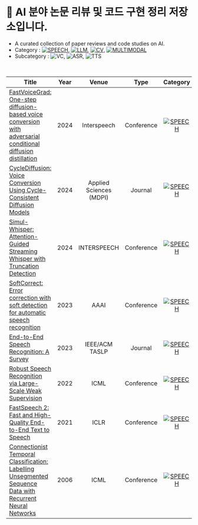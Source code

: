 # 📑 AI 분야 논문 리뷰 및 코드 구현 정리 저장소입니다.  
- A curated collection of paper reviews and code studies on AI.  
- Category : [![SPEECH](https://img.shields.io/badge/🎙️%20%20SPEECH-FF9900?style=flat)](https://github.com/Hyeji-Jo/Study/tree/38ce884452a29ffdc42d673672cf3954b922b2d0/Paper_Reviews/Speech), [![LLM](https://img.shields.io/badge/💬%20%20LLM-CA64F4?style=flat)](https://github.com/yourname/yourrepo/tree/main/paper_reviews/LLM), [![CV](https://img.shields.io/badge/📷%20%20CV-2196F3?style=flat)](https://github.com/yourname/yourrepo/tree/main/paper_reviews/CV), [![MULTIMODAL](https://img.shields.io/badge/⚙️%20%20MULTIMODAL-6E6E6E?style=flat)](https://github.com/yourrepo/paper_reviews/Multimodal)  
- Subcategory : ![VC](https://img.shields.io/badge/VC-8BD145?style=flat), ![ASR](https://img.shields.io/badge/ASR-FACC00?style=flat), ![TTS](https://img.shields.io/badge/TTS-40C4FF?style=flat)
  
<br>  

| Title | Year | Venue | Type | Category | Subcategory | Review | Code | ETC. |
|-------|:------:|:------------:|:------------:|:----------:|:-------------:|:--------:|:------:|:------:|
| [FastVoiceGrad: One-step diffusion-based voice conversion with adversarial conditional diffusion distillation](https://arxiv.org/pdf/2409.02245) | 2024 | Interspeech | Conference | [![SPEECH](https://img.shields.io/badge/🎙️%20%20SPEECH-FF9900?style=flat)](https://github.com/Hyeji-Jo/Study/tree/38ce884452a29ffdc42d673672cf3954b922b2d0/Paper_Reviews/Speech) | ![VC](https://img.shields.io/badge/VC-8BD145?style=flat) | [Review](???) | - | - |
| [CycleDiffusion: Voice Conversion Using Cycle-Consistent Diffusion Models](https://www.mdpi.com/2076-3417/14/20/9595) | 2024 | Applied Sciences (MDPI) | Journal | [![SPEECH](https://img.shields.io/badge/🎙️%20%20SPEECH-FF9900?style=flat)](https://github.com/Hyeji-Jo/Study/tree/38ce884452a29ffdc42d673672cf3954b922b2d0/Paper_Reviews/Speech) | ![VC](https://img.shields.io/badge/VC-8BD145?style=flat) | [Review](https://github.com/Hyeji-Jo/Study/blob/2923a1eb06366ea9393efaf8502556a7fe6db586/Paper_Reviews/Speech/VC/CycleDiffusion%20%EC%9A%94%EC%95%BD%20%EB%B0%8F%20%EC%A0%95%EB%A6%AC.md) | - | - |
| [Simul-Whisper: Attention-Guided Streaming Whisper with Truncation Detection](https://arxiv.org/pdf/2406.10052) | 2024 | INTERSPEECH | Conference | [![SPEECH](https://img.shields.io/badge/🎙️%20%20SPEECH-FF9900?style=flat)](https://github.com/Hyeji-Jo/Study/tree/38ce884452a29ffdc42d673672cf3954b922b2d0/Paper_Reviews/Speech) | ![ASR](https://img.shields.io/badge/ASR-FACC00?style=flat) | [Review](https://github.com/Hyeji-Jo/Study/blob/2923a1eb06366ea9393efaf8502556a7fe6db586/Paper_Reviews/Speech/ASR/Simul-Whisper%20%EB%85%BC%EB%AC%B8%20%EC%9A%94%EC%95%BD.md) | - | - |
| [SoftCorrect: Error correction with soft detection for automatic speech recognition](https://arxiv.org/pdf/2212.01039) | 2023 | AAAI | Conference | [![SPEECH](https://img.shields.io/badge/🎙️%20%20SPEECH-FF9900?style=flat)](https://github.com/Hyeji-Jo/Study/tree/38ce884452a29ffdc42d673672cf3954b922b2d0/Paper_Reviews/Speech) | ![ASR](https://img.shields.io/badge/ASR-FACC00?style=flat) | [Review](https://github.com/Hyeji-Jo/Study/blob/2923a1eb06366ea9393efaf8502556a7fe6db586/Paper_Reviews/Speech/ASR/SoftCorrect%20Review.md) | - | - |
| [End-to-End Speech Recognition: A Survey](https://arxiv.org/pdf/2303.03329) | 2023 | IEEE/ACM TASLP | Journal | [![SPEECH](https://img.shields.io/badge/🎙️%20%20SPEECH-FF9900?style=flat)](https://github.com/Hyeji-Jo/Study/tree/38ce884452a29ffdc42d673672cf3954b922b2d0/Paper_Reviews/Speech) | ![ASR](https://img.shields.io/badge/ASR-FACC00?style=flat) | [Review](https://github.com/Hyeji-Jo/Study/blob/9123b53418d6c5d1e6be6b67474fd96f85116c25/Paper_Reviews/Speech/End-to-End%20Speech%20Recognition%20Survey%20%EC%9A%94%EC%95%BD%20%EB%B0%8F%20%EC%A0%95%EB%A6%AC.md) | - | - |
| [Robust Speech Recognition via Large-Scale Weak Supervision](https://cdn.openai.com/papers/whisper.pdf) | 2022 | ICML | Conference | [![SPEECH](https://img.shields.io/badge/🎙️%20%20SPEECH-FF9900?style=flat)](https://github.com/Hyeji-Jo/Study/tree/38ce884452a29ffdc42d673672cf3954b922b2d0/Paper_Reviews/Speech) | ![ASR](https://img.shields.io/badge/ASR-FACC00?style=flat) | [Review](https://github.com/Hyeji-Jo/Study/blob/2923a1eb06366ea9393efaf8502556a7fe6db586/Paper_Reviews/Speech/ASR/whisper%20%EB%85%BC%EB%AC%B8%20%EC%A0%95%EB%A6%AC.md) | [Basic Model Application Code](https://github.com/Hyeji-Jo/Study/blob/9123b53418d6c5d1e6be6b67474fd96f85116c25/ASR/whisper_code_study.py) | Whisper |
| [FastSpeech 2: Fast and High-Quality End-to-End Text to Speech](https://arxiv.org/pdf/2006.04558) | 2021 | ICLR | Conference | [![SPEECH](https://img.shields.io/badge/🎙️%20%20SPEECH-FF9900?style=flat)](https://github.com/Hyeji-Jo/Study/tree/38ce884452a29ffdc42d673672cf3954b922b2d0/Paper_Reviews/Speech) | ![TTS](https://img.shields.io/badge/TTS-40C4FF?style=flat) | [Review](???) | - | - |
| [Connectionist Temporal Classification: Labelling Unsegmented Sequence Data with Recurrent Neural Networks](https://www.cs.toronto.edu/~graves/icml_2006.pdf) | 2006 | ICML | Conference | [![SPEECH](https://img.shields.io/badge/🎙️%20%20SPEECH-FF9900?style=flat)](https://github.com/Hyeji-Jo/Study/tree/38ce884452a29ffdc42d673672cf3954b922b2d0/Paper_Reviews/Speech) | ![ASR](https://img.shields.io/badge/ASR-FACC00?style=flat) | [Review](https://github.com/Hyeji-Jo/Study/blob/9123b53418d6c5d1e6be6b67474fd96f85116c25/Paper_Reviews/Speech/CTC_Paper_Review.md) | - | - |




